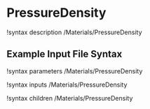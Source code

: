 # PressureDensity

!syntax description /Materials/PressureDensity

## Example Input File Syntax

!syntax parameters /Materials/PressureDensity

!syntax inputs /Materials/PressureDensity

!syntax children /Materials/PressureDensity
